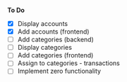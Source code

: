 **To Do**

- [x] Display accounts
- [x] Add accounts (frontend)
- [ ] Add categories (backend)
- [ ] Display categories
- [ ] Add categories (frontend)
- [ ] Assign to categories - transactions
- [ ] Implement zero functionality
